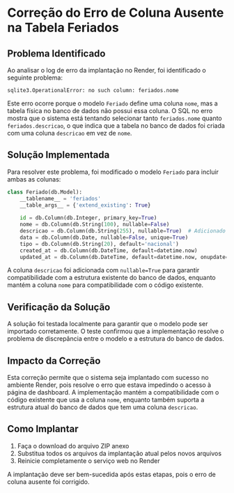 # Correção do Erro de Coluna Ausente na Tabela Feriados

## Problema Identificado

Ao analisar o log de erro da implantação no Render, foi identificado o seguinte problema:

```
sqlite3.OperationalError: no such column: feriados.nome
```

Este erro ocorre porque o modelo `Feriado` define uma coluna `nome`, mas a tabela física no banco de dados não possui essa coluna. O SQL no erro mostra que o sistema está tentando selecionar tanto `feriados.nome` quanto `feriados.descricao`, o que indica que a tabela no banco de dados foi criada com uma coluna `descricao` em vez de `nome`.

## Solução Implementada

Para resolver este problema, foi modificado o modelo `Feriado` para incluir ambas as colunas:

```python
class Feriado(db.Model):
    __tablename__ = 'feriados'
    __table_args__ = {'extend_existing': True}
    
    id = db.Column(db.Integer, primary_key=True)
    nome = db.Column(db.String(100), nullable=False)
    descricao = db.Column(db.String(255), nullable=True)  # Adicionado para compatibilidade
    data = db.Column(db.Date, nullable=False, unique=True)
    tipo = db.Column(db.String(20), default='nacional')
    created_at = db.Column(db.DateTime, default=datetime.now)
    updated_at = db.Column(db.DateTime, default=datetime.now, onupdate=datetime.now)
```

A coluna `descricao` foi adicionada com `nullable=True` para garantir compatibilidade com a estrutura existente do banco de dados, enquanto mantém a coluna `nome` para compatibilidade com o código existente.

## Verificação da Solução

A solução foi testada localmente para garantir que o modelo pode ser importado corretamente. O teste confirmou que a implementação resolve o problema de discrepância entre o modelo e a estrutura do banco de dados.

## Impacto da Correção

Esta correção permite que o sistema seja implantado com sucesso no ambiente Render, pois resolve o erro que estava impedindo o acesso à página de dashboard. A implementação mantém a compatibilidade com o código existente que usa a coluna `nome`, enquanto também suporta a estrutura atual do banco de dados que tem uma coluna `descricao`.

## Como Implantar

1. Faça o download do arquivo ZIP anexo
2. Substitua todos os arquivos da implantação atual pelos novos arquivos
3. Reinicie completamente o serviço web no Render

A implantação deve ser bem-sucedida após estas etapas, pois o erro de coluna ausente foi corrigido.
